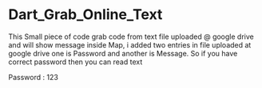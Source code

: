 # Dart_Grab_Online_Text
This Small piece of code grab code from text file uploaded @ google drive and will show message inside Map,
i added two entries in file uploaded at google drive one is Password and another is Message. 
So if you have correct password then you can read text 

Password : 123
